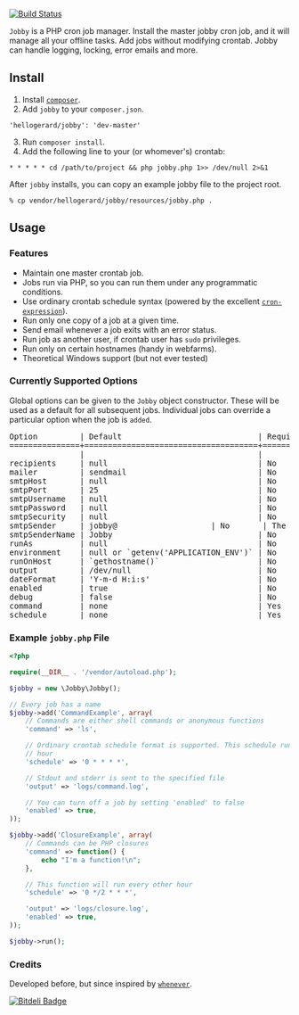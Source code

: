 [![Build Status](https://secure.travis-ci.org/michaelcontento/jobby.png)](http://travis-ci.org/michaelcontento/jobby)

`Jobby` is a PHP cron job manager. Install the master jobby cron job, and it will
manage all your offline tasks. Add jobs without modifying crontab. Jobby can
handle logging, locking, error emails and more.

## Install ##

1. Install [`composer`](<http://getcomposer.org>).
2. Add `jobby` to your `composer.json`.

  `'hellogerard/jobby': 'dev-master'`

3. Run `composer install`.
4. Add the following line to your (or whomever's) crontab:

  `* * * * * cd /path/to/project && php jobby.php 1>> /dev/null 2>&1`

After `jobby` installs, you can copy an example jobby file to the project root.

  `% cp vendor/hellogerard/jobby/resources/jobby.php .`

## Usage ##

### Features ###

- Maintain one master crontab job.
- Jobs run via PHP, so you can run them under any programmatic conditions.
- Use ordinary crontab schedule syntax (powered by the excellent [`cron-expression`](<https://github.com/mtdowling/cron-expression>)).
- Run only one copy of a job at a given time.
- Send email whenever a job exits with an error status. 
- Run job as another user, if crontab user has `sudo` privileges.
- Run only on certain hostnames (handy in webfarms).
- Theoretical Windows support (but not ever tested)

### Currently Supported Options ###

Global options can be given to the `Jobby` object constructor. These will be
used as a default for all subsequent jobs. Individual jobs can override a
particular option when the job is `added`.

<pre>
Option         | Default                             | Required | Description
===============+=====================================+==========+============
               |                                     |          |
recipients     | null                                | No       | Comma-separated string of email addresses
mailer         | sendmail                            | No       | Email method: sendmail or smtp
smtpHost       | null                                | No       | SMTP host, if `mailer` is smtp
smtpPort       | 25                                  | No       | SMTP port, if `mailer` is smtp
smtpUsername   | null                                | No       | SMTP user, if `mailer` is smtp
smtpPassword   | null                                | No       | SMTP password, if `mailer` is smtp
smtpSecurity   | null                                | No       | SMTP security option (ssl|tls), if `mailer` is smtp
smtpSender     | jobby@<hostname>                    | No       | The sender and from addresses used in SMTP notices
smtpSenderName | Jobby                               | No       | The name used in the from field for SMTP messages
runAs          | null                                | No       | Run as this user, if crontab user has `sudo` privileges
environment    | null or `getenv('APPLICATION_ENV')` | No       | Development environment for this job
runOnHost      | `gethostname()`                     | No       | Run jobs only on this hostname
output         | /dev/null                           | No       | Redirect `stdout` and `stderr` to this file
dateFormat     | 'Y-m-d H:i:s'                       | No       | Format for dates on `jobby` log messages
enabled        | true                                | No       | Run this job at scheduled times
debug          | false                               | No       | Send `jobby` internal messages to 'debug.log'
command        | none                                | Yes      | The job to run (either a shell command or anonymous PHP function)
schedule       | none                                | Yes      | Crontab schedule format (`man -s 5 crontab`)
</pre>

### Example `jobby.php` File ###

```php
<?php 

require(__DIR__ . '/vendor/autoload.php');

$jobby = new \Jobby\Jobby();

// Every job has a name
$jobby->add('CommandExample', array(
    // Commands are either shell commands or anonymous functions
    'command' => 'ls',

    // Ordinary crontab schedule format is supported. This schedule runs every
    // hour
    'schedule' => '0 * * * *',

    // Stdout and stderr is sent to the specified file
    'output' => 'logs/command.log',

    // You can turn off a job by setting 'enabled' to false
    'enabled' => true,
));

$jobby->add('ClosureExample', array(
    // Commands can be PHP closures
    'command' => function() {
        echo "I'm a function!\n";
    },

    // This function will run every other hour
    'schedule' => '0 */2 * * *',

    'output' => 'logs/closure.log',
    'enabled' => true,
));

$jobby->run();
```

### Credits ###

Developed before, but since inspired by [`whenever`](<https://github.com/javan/whenever>).


[![Bitdeli Badge](https://d2weczhvl823v0.cloudfront.net/hellogerard/jobby/trend.png)](https://bitdeli.com/free "Bitdeli Badge")


